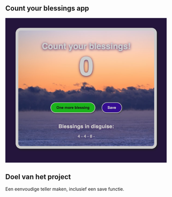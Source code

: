  ## Count your blessings app

![](cyb-screenshot.png)

##  Doel van het project
Een eenvoudige teller maken, inclusief een save functie.

